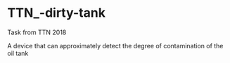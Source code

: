 # TTN_-dirty-tank
Task from TTN 2018

A device that can approximately detect the degree of contamination of the oil tank

